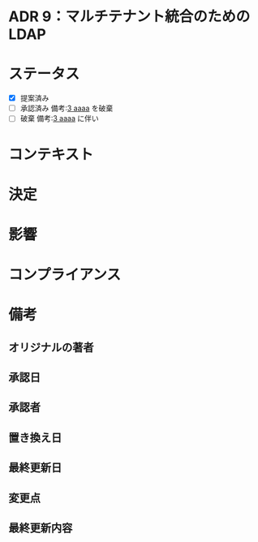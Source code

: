 ADR 9：マルチテナント統合のためのLDAP
======

# ステータス

*[x] 提案済み
*[ ] 承認済み 備考:[3 aaaa](./example.md) を破棄
*[ ] 破棄 備考:[3 aaaa](./example.md) に伴い

# コンテキスト

# 決定

# 影響

# コンプライアンス

# 備考

## オリジナルの著者

## 承認日

## 承認者

## 置き換え日

## 最終更新日

## 変更点

## 最終更新内容